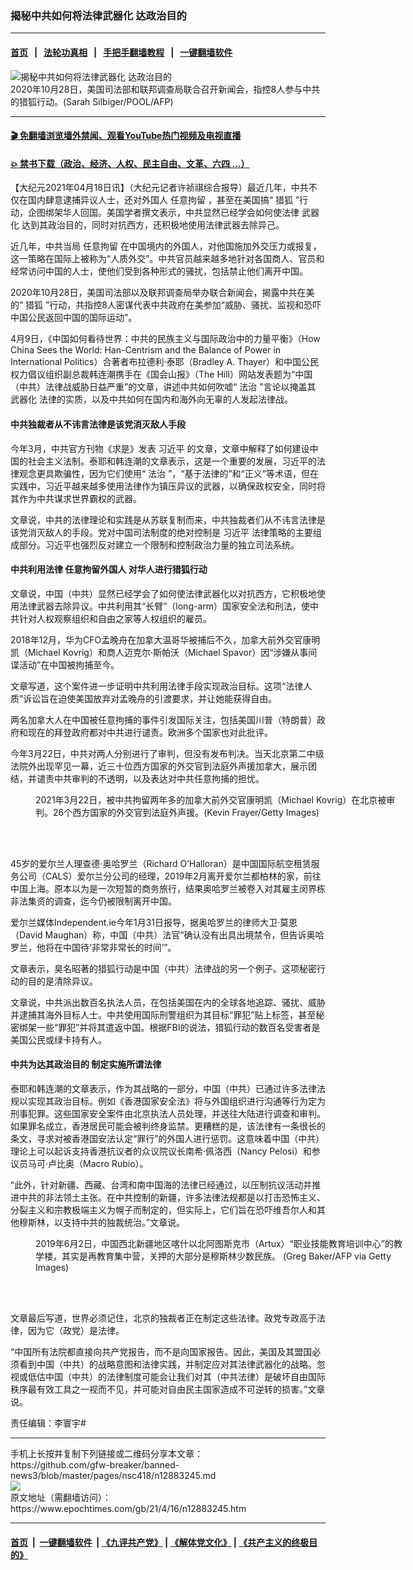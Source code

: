 ### 揭秘中共如何将法律武器化 达政治目的
------------------------

#### [首页](https://github.com/gfw-breaker/banned-news3/blob/master/README.md) &nbsp;&nbsp;|&nbsp;&nbsp; [法轮功真相](https://github.com/begood0513/basic/blob/master/README.md)  &nbsp;&nbsp;|&nbsp;&nbsp; [手把手翻墙教程](https://github.com/gfw-breaker/guides/wiki)  &nbsp;&nbsp;|&nbsp;&nbsp; [一键翻墙软件](https://github.com/gfw-breaker/nogfw/blob/master/README.md)  



<div><img alt="揭秘中共如何将法律武器化 达政治目的" class="attachment-djy_600_400 size-djy_600_400 wp-post-image" src="https://i.epochtimes.com/assets/uploads/2020/10/000_8U27E3-600x400.jpg"/>
<div class="caption">
 2020年10月28日，美国司法部和联邦调查局联合召开新闻会，指控8人参与中共的猎狐行动。(Sarah Silbiger/POOL/AFP)
</div></div><hr/>

#### [ 🎬  免翻墙浏览墙外禁闻、观看YouTube热门视频及电视直播](https://github.com/gfw-breaker/HelloWorld)

#### [ 💥  禁书下载（政治、经济、人权、民主自由、文革、六四 ...）](https://github.com/gfw-breaker/books/blob/master/README.md)

<div><p>
 【大纪元2021年04月18日讯】（大纪元记者许祯祺综合报导）最近几年，中共不仅在国内肆意逮捕异议人士，还对外国人
 <ok href="https://www.epochtimes.com/gb/tag/%E4%BB%BB%E6%84%8F%E6%8B%98%E7%95%99.html">
  任意拘留
 </ok>
 ，甚至在美国搞“
 <ok href="https://www.epochtimes.com/gb/tag/%E7%8C%8E%E7%8B%90.html">
  猎狐
 </ok>
 ”行动，企图绑架华人回国。美国学者撰文表示，中共显然已经学会如何使法律
 <ok href="https://www.epochtimes.com/gb/tag/%E6%AD%A6%E5%99%A8%E5%8C%96.html">
  武器化
 </ok>
 达到其政治目的，同时对抗西方，还积极地使用法律武器去除异己。
</p>
<p>
 近几年，中共当局
 <ok href="https://www.epochtimes.com/gb/tag/%E4%BB%BB%E6%84%8F%E6%8B%98%E7%95%99.html">
  任意拘留
 </ok>
 在中国境内的外国人，对他国施加外交压力或报复，这一策略在国际上被称为“人质外交”。中共官员越来越多地针对各国商人、官员和经常访问中国的人士，使他们受到各种形式的骚扰，包括禁止他们离开中国。
</p>
<p>
 2020年10月28日，美国司法部以及联邦调查局举办联合新闻会，揭露中共在美的“
 <ok href="https://www.epochtimes.com/gb/tag/%E7%8C%8E%E7%8B%90.html">
  猎狐
 </ok>
 ”行动，共指控8人密谋代表中共政府在美参加“威胁、骚扰、监视和恐吓中国公民返回中国的国际运动”。
</p>
<p>
 4月9日，《中国如何看待世界：中共的民族主义与国际政治中的力量平衡》（How China Sees the World: Han-Centrism and the Balance of Power in International Politics）合著者布拉德利·泰耶（Bradley A. Thayer）和中国公民权力倡议组织副总裁韩连潮携手在《国会山报》（The Hill）网站发表题为“中国（中共）法律战威胁日益严重”的文章，讲述中共如何吹嘘“
 <ok href="https://www.epochtimes.com/gb/tag/%E6%B3%95%E6%B2%BB.html">
  法治
 </ok>
 ”言论以掩盖其
 <ok href="https://www.epochtimes.com/gb/tag/%E6%AD%A6%E5%99%A8%E5%8C%96.html">
  武器化
 </ok>
 法律的实质，以及中共如何在国内和海外向无辜的人发起法律战。
</p>
<h4>
 中共独裁者从不讳言法律是该党消灭敌人手段
</h4>
<p>
 今年3月，中共官方刊物《求是》发表
 <ok href="https://www.epochtimes.com/gb/tag/%E4%B9%A0%E8%BF%91%E5%B9%B3.html">
  习近平
 </ok>
 的文章，文章中解释了如何建设中国的社会主义法制。泰耶和韩连潮的文章表示，这是一个重要的发展，习近平的法律观念更具欺骗性，因为它们使用“
 <ok href="https://www.epochtimes.com/gb/tag/%E6%B3%95%E6%B2%BB.html">
  法治
 </ok>
 ”，“基于法律的”和“正义”等术语，但在实践中，习近平越来越多使用法律作为镇压异议的武器，以确保政权安全，同时将其作为中共谋求世界霸权的武器。
</p>
<p>
 文章说，中共的法律理论和实践是从苏联复制而来，中共独裁者们从不讳言法律是该党消灭敌人的手段。党对中国司法制度的绝对控制是
 <ok href="https://www.epochtimes.com/gb/tag/%E4%B9%A0%E8%BF%91%E5%B9%B3.html">
  习近平
 </ok>
 法律策略的主要组成部分。习近平也强烈反对建立一个限制和控制政治力量的独立司法系统。
</p>
<h4>
 中共利用法律 任意拘留外国人 对华人进行猎狐行动
</h4>
<p>
 文章说，中国（中共）显然已经学会了如何使法律武器化以对抗西方，它积极地使用法律武器去除异议。中共利用其“长臂”（long-arm）国家安全法和刑法，使中共针对人权观察组织和自由之家等人权组织的雇员。
</p>
<p>
 2018年12月，华为CFO孟晚舟在加拿大温哥华被捕后不久，加拿大前外交官康明凯（Michael Kovrig）和商人迈克尔·斯帕沃（Michael Spavor）因“涉嫌从事间谍活动”在中国被拘捕至今。
</p>
<p>
 文章写道，这个案件进一步证明中共利用法律手段实现政治目标。这项“法律人质”诉讼旨在迫使美国放弃对孟晚舟的引渡要求，并让她能获得自由。
</p>
<p>
 两名加拿大人在中国被任意拘捕的事件引发国际关注，包括美国川普（特朗普）政府和现在的拜登政府都对中共进行谴责。欧洲多个国家也对此批评。
</p>
<p>
 今年3月22日，中共对两人分别进行了审判，但没有发布判决。当天北京第二中级法院外出现罕见一幕，近三十位西方国家的外交官到法庭外声援加拿大，展示团结，并谴责中共审判的不透明，以及表达对中共任意拘捕的担忧。
</p>
<figure aria-describedby="caption-attachment-12837453" class="wp-caption aligncenter" id="attachment_12837453" style="width: 600px">
 <ok href="https://i.epochtimes.com/assets/uploads/2021/03/GettyImages-1231868893-2-1.jpg" target="_blank">
  <img alt="" class="size-large wp-image-12837453" src="https://i.epochtimes.com/assets/uploads/2021/03/GettyImages-1231868893-2-1-600x400.jpg"/>
 </ok>
 <br/><figcaption class="wp-caption-text" id="caption-attachment-12837453">
  2021年3月22日，被中共拘留两年多的加拿大前外交官康明凯（Michael Kovrig）在北京被审判。26个西方国家的外交官到法庭外声援。(Kevin Frayer/Getty Images)
 </figcaption><br/>
</figure><br/>
<p>
 45岁的爱尔兰人理查德‧奥哈罗兰（Richard O’Halloran）是中国国际航空租赁服务公司（CALS）爱尔兰分公司的经理，2019年2月离开爱尔兰都柏林的家，前往中国上海。原本以为是一次短暂的商务旅行，结果奥哈罗兰被卷入对其雇主闵界栋非法集资的调查，迄今仍被限制离开中国。
</p>
<p>
 爱尔兰媒体Independent.ie今年1月31日报导，据奥哈罗兰的律师大卫‧莫恩（David Maughan）称，中国（中共）法官“确认没有出具出境禁令，但告诉奥哈罗兰，他将在中国待‘非常非常长的时间’”。
</p>
<p>
 文章表示，臭名昭著的猎狐行动是中国（中共）法律战的另一个例子。这项秘密行动的目的是清除异议。
</p>
<p>
 文章说，中共派出数百名执法人员，在包括美国在内的全球各地追踪、骚扰、威胁并逮捕其海外目标人士。中共使用国际刑警组织为其目标“罪犯”贴上标签，甚至秘密绑架一些“罪犯”并将其遣返中国。根据FBI的说法，猎狐行动的数百名受害者是美国公民或绿卡持有人。
</p>
<h4>
 中共为达其政治目的 制定实施所谓法律
</h4>
<p>
 泰耶和韩连潮的文章表示，作为其战略的一部分，中国（中共）已通过许多法律法规以实现其政治目标。例如《香港国家安全法》将与外国组织进行沟通等行为定为刑事犯罪。这些国家安全案件由北京执法人员处理，并送往大陆进行调查和审判。如果罪名成立，香港居民可能会被判终身监禁。更糟糕的是，该法律有一条很长的条文，寻求对被香港国安法认定“罪行”的外国人进行惩罚。这意味着中国（中共）理论上可以起诉支持香港抗议者的众议院议长南希·佩洛西（Nancy Pelosi）和参议员马可·卢比奥（Macro Rubio）。
</p>
<p>
 “此外，针对新疆、西藏、台湾和南中国海的法律已经通过，以压制抗议活动并推进中共的非法领土主张。在中共控制的新疆，许多法律法规都是以打击恐怖主义、分裂主义和宗教极端主义为幌子而制定的，但实际上，它们旨在恐吓维吾尔人和其他穆斯林，以支持中共的独裁统治。”文章说。
</p>
<figure aria-describedby="caption-attachment-12762669" class="wp-caption aligncenter" id="attachment_12762669" style="width: 600px">
 <ok href="https://i.epochtimes.com/assets/uploads/2021/02/GettyImages-1152108730-700x420.jpg" target="_blank">
  <img alt="" class="size-large wp-image-12762669" src="https://i.epochtimes.com/assets/uploads/2021/02/GettyImages-1152108730-700x420-600x360.jpg"/>
 </ok>
 <br/><figcaption class="wp-caption-text" id="caption-attachment-12762669">
  2019年6月2日，中国西北新疆地区喀什以北阿图斯克市（Artux）“职业技能教育培训中心”的教学楼，其实是再教育集中营，关押的大部分是穆斯林少数民族。 (Greg Baker/AFP via Getty Images)
 </figcaption><br/>
</figure><br/>
<p>
 文章最后写道，世界必须记住，北京的独裁者正在制定这些法律。政党专政高于法律，因为它（政党）是法律。
</p>
<p>
 “中国所有法院都直接向共产党报告，而不是向国家报告。因此，美国及其盟国必须看到中国（中共）的战略意图和法律实践，并制定应对其法律武器化的战略。忽视或低估中国（中共）的法律制度可能会让我们对其（中共法律）是破坏自由国际秩序最有效工具之一视而不见，并可能对自由民主国家造成不可逆转的损害。”文章说。
</p>
<p>
 责任编辑：李寰宇#
</p>
</div>
<hr/>
手机上长按并复制下列链接或二维码分享本文章：<br/>
https://github.com/gfw-breaker/banned-news3/blob/master/pages/nsc418/n12883245.md <br/>
<a href='https://github.com/gfw-breaker/banned-news3/blob/master/pages/nsc418/n12883245.md'><img src='https://github.com/gfw-breaker/banned-news3/blob/master/pages/nsc418/n12883245.md.png'/></a> <br/>
原文地址（需翻墙访问）：https://www.epochtimes.com/gb/21/4/16/n12883245.htm


------------------------
#### [首页](https://github.com/gfw-breaker/banned-news3/blob/master/README.md) &nbsp;|&nbsp; [一键翻墙软件](https://github.com/gfw-breaker/nogfw/blob/master/README.md) &nbsp;| [《九评共产党》](https://github.com/gfw-breaker/9ping.md/blob/master/README.md#九评之一评共产党是什么) | [《解体党文化》](https://github.com/gfw-breaker/jtdwh.md/blob/master/README.md) | [《共产主义的终极目的》](https://github.com/gfw-breaker/gczydzjmd.md/blob/master/README.md)


<img src='http://gfw-breaker.win/banned-news3/pages/nsc418/n12883245.md' width='0px' height='0px'/>